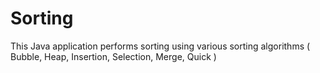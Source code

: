 # Sorting
This Java application performs sorting using various sorting algorithms ( Bubble, Heap, Insertion, Selection, Merge, Quick )
